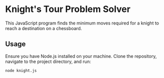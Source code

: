 # Knight's Tour Problem Solver

This JavaScript program finds the minimum moves required for a knight to reach a destination on a chessboard.

## Usage

Ensure you have Node.js installed on your machine. Clone the repository, navigate to the project directory, and run:

```bash
node knight.js
